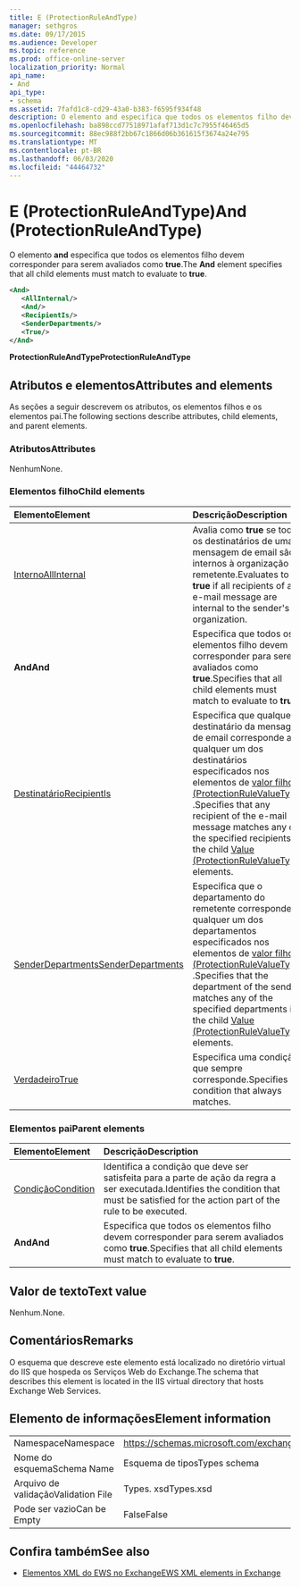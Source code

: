 ```yaml
---
title: E (ProtectionRuleAndType)
manager: sethgros
ms.date: 09/17/2015
ms.audience: Developer
ms.topic: reference
ms.prod: office-online-server
localization_priority: Normal
api_name:
- And
api_type:
- schema
ms.assetid: 7fafd1c8-cd29-43a0-b383-f6595f934f48
description: O elemento and especifica que todos os elementos filho devem corresponder para serem avaliados como true.
ms.openlocfilehash: ba898ccd77518971afaf713d1c7c7955f46465d5
ms.sourcegitcommit: 88ec988f2bb67c1866d06b361615f3674a24e795
ms.translationtype: MT
ms.contentlocale: pt-BR
ms.lasthandoff: 06/03/2020
ms.locfileid: "44464732"
---
```

# <a name="and-protectionruleandtype"></a><span data-ttu-id="0b29f-103">E (ProtectionRuleAndType)</span><span class="sxs-lookup"><span data-stu-id="0b29f-103">And (ProtectionRuleAndType)</span></span>

<span data-ttu-id="0b29f-104">O elemento **and** especifica que todos os elementos filho devem corresponder para serem avaliados como **true**.</span><span class="sxs-lookup"><span data-stu-id="0b29f-104">The **And** element specifies that all child elements must match to evaluate to **true**.</span></span>
  
```xml
<And>
   <AllInternal/>
   <And/>
   <RecipientIs/>
   <SenderDepartments/>
   <True/>
</And>
```

 <span data-ttu-id="0b29f-105">**ProtectionRuleAndType**</span><span class="sxs-lookup"><span data-stu-id="0b29f-105">**ProtectionRuleAndType**</span></span>
## <a name="attributes-and-elements"></a><span data-ttu-id="0b29f-106">Atributos e elementos</span><span class="sxs-lookup"><span data-stu-id="0b29f-106">Attributes and elements</span></span>

<span data-ttu-id="0b29f-107">As seções a seguir descrevem os atributos, os elementos filhos e os elementos pai.</span><span class="sxs-lookup"><span data-stu-id="0b29f-107">The following sections describe attributes, child elements, and parent elements.</span></span>
  
### <a name="attributes"></a><span data-ttu-id="0b29f-108">Atributos</span><span class="sxs-lookup"><span data-stu-id="0b29f-108">Attributes</span></span>

<span data-ttu-id="0b29f-109">Nenhum</span><span class="sxs-lookup"><span data-stu-id="0b29f-109">None.</span></span>
  
### <a name="child-elements"></a><span data-ttu-id="0b29f-110">Elementos filho</span><span class="sxs-lookup"><span data-stu-id="0b29f-110">Child elements</span></span>

|<span data-ttu-id="0b29f-111">**Elemento**</span><span class="sxs-lookup"><span data-stu-id="0b29f-111">**Element**</span></span>|<span data-ttu-id="0b29f-112">**Descrição**</span><span class="sxs-lookup"><span data-stu-id="0b29f-112">**Description**</span></span>|
|:-----|:-----|
|[<span data-ttu-id="0b29f-113">Interno</span><span class="sxs-lookup"><span data-stu-id="0b29f-113">AllInternal</span></span>](allinternal.md) <br/> |<span data-ttu-id="0b29f-114">Avalia como **true** se todos os destinatários de uma mensagem de email são internos à organização do remetente.</span><span class="sxs-lookup"><span data-stu-id="0b29f-114">Evaluates to **true** if all recipients of an e-mail message are internal to the sender's organization.</span></span>  <br/> |
|<span data-ttu-id="0b29f-115">**And**</span><span class="sxs-lookup"><span data-stu-id="0b29f-115">**And**</span></span> <br/> |<span data-ttu-id="0b29f-116">Especifica que todos os elementos filho devem corresponder para serem avaliados como **true**.</span><span class="sxs-lookup"><span data-stu-id="0b29f-116">Specifies that all child elements must match to evaluate to **true**.</span></span>  <br/> |
|[<span data-ttu-id="0b29f-117">Destinatário</span><span class="sxs-lookup"><span data-stu-id="0b29f-117">RecipientIs</span></span>](recipientis.md) <br/> |<span data-ttu-id="0b29f-118">Especifica que qualquer destinatário da mensagem de email corresponde a qualquer um dos destinatários especificados nos elementos de [valor filho (ProtectionRuleValueType)](value-protectionrulevaluetype.md) .</span><span class="sxs-lookup"><span data-stu-id="0b29f-118">Specifies that any recipient of the e-mail message matches any of the specified recipients in the child [Value (ProtectionRuleValueType)](value-protectionrulevaluetype.md) elements.</span></span>  <br/> |
|[<span data-ttu-id="0b29f-119">SenderDepartments</span><span class="sxs-lookup"><span data-stu-id="0b29f-119">SenderDepartments</span></span>](senderdepartments.md) <br/> |<span data-ttu-id="0b29f-120">Especifica que o departamento do remetente corresponde a qualquer um dos departamentos especificados nos elementos de [valor filho (ProtectionRuleValueType)](value-protectionrulevaluetype.md) .</span><span class="sxs-lookup"><span data-stu-id="0b29f-120">Specifies that the department of the sender matches any of the specified departments in the child [Value (ProtectionRuleValueType)](value-protectionrulevaluetype.md) elements.</span></span>  <br/> |
|[<span data-ttu-id="0b29f-121">Verdadeiro</span><span class="sxs-lookup"><span data-stu-id="0b29f-121">True</span></span>](true.md) <br/> |<span data-ttu-id="0b29f-122">Especifica uma condição que sempre corresponde.</span><span class="sxs-lookup"><span data-stu-id="0b29f-122">Specifies a condition that always matches.</span></span>  <br/> |
   
### <a name="parent-elements"></a><span data-ttu-id="0b29f-123">Elementos pai</span><span class="sxs-lookup"><span data-stu-id="0b29f-123">Parent elements</span></span>

|<span data-ttu-id="0b29f-124">**Elemento**</span><span class="sxs-lookup"><span data-stu-id="0b29f-124">**Element**</span></span>|<span data-ttu-id="0b29f-125">**Descrição**</span><span class="sxs-lookup"><span data-stu-id="0b29f-125">**Description**</span></span>|
|:-----|:-----|
|[<span data-ttu-id="0b29f-126">Condição</span><span class="sxs-lookup"><span data-stu-id="0b29f-126">Condition</span></span>](condition.md) <br/> |<span data-ttu-id="0b29f-127">Identifica a condição que deve ser satisfeita para a parte de ação da regra a ser executada.</span><span class="sxs-lookup"><span data-stu-id="0b29f-127">Identifies the condition that must be satisfied for the action part of the rule to be executed.</span></span>  <br/> |
|<span data-ttu-id="0b29f-128">**And**</span><span class="sxs-lookup"><span data-stu-id="0b29f-128">**And**</span></span> <br/> |<span data-ttu-id="0b29f-129">Especifica que todos os elementos filho devem corresponder para serem avaliados como **true**.</span><span class="sxs-lookup"><span data-stu-id="0b29f-129">Specifies that all child elements must match to evaluate to **true**.</span></span>  <br/> |
   
## <a name="text-value"></a><span data-ttu-id="0b29f-130">Valor de texto</span><span class="sxs-lookup"><span data-stu-id="0b29f-130">Text value</span></span>

<span data-ttu-id="0b29f-131">Nenhum.</span><span class="sxs-lookup"><span data-stu-id="0b29f-131">None.</span></span>
  
## <a name="remarks"></a><span data-ttu-id="0b29f-132">Comentários</span><span class="sxs-lookup"><span data-stu-id="0b29f-132">Remarks</span></span>

<span data-ttu-id="0b29f-133">O esquema que descreve este elemento está localizado no diretório virtual do IIS que hospeda os Serviços Web do Exchange.</span><span class="sxs-lookup"><span data-stu-id="0b29f-133">The schema that describes this element is located in the IIS virtual directory that hosts Exchange Web Services.</span></span>
  
## <a name="element-information"></a><span data-ttu-id="0b29f-134">Elemento de informações</span><span class="sxs-lookup"><span data-stu-id="0b29f-134">Element information</span></span>

|||
|:-----|:-----|
|<span data-ttu-id="0b29f-135">Namespace</span><span class="sxs-lookup"><span data-stu-id="0b29f-135">Namespace</span></span>  <br/> |https://schemas.microsoft.com/exchange/services/2006/types  <br/> |
|<span data-ttu-id="0b29f-136">Nome do esquema</span><span class="sxs-lookup"><span data-stu-id="0b29f-136">Schema Name</span></span>  <br/> |<span data-ttu-id="0b29f-137">Esquema de tipos</span><span class="sxs-lookup"><span data-stu-id="0b29f-137">Types schema</span></span>  <br/> |
|<span data-ttu-id="0b29f-138">Arquivo de validação</span><span class="sxs-lookup"><span data-stu-id="0b29f-138">Validation File</span></span>  <br/> |<span data-ttu-id="0b29f-139">Types. xsd</span><span class="sxs-lookup"><span data-stu-id="0b29f-139">Types.xsd</span></span>  <br/> |
|<span data-ttu-id="0b29f-140">Pode ser vazio</span><span class="sxs-lookup"><span data-stu-id="0b29f-140">Can be Empty</span></span>  <br/> |<span data-ttu-id="0b29f-141">False</span><span class="sxs-lookup"><span data-stu-id="0b29f-141">False</span></span>  <br/> |
   
## <a name="see-also"></a><span data-ttu-id="0b29f-142">Confira também</span><span class="sxs-lookup"><span data-stu-id="0b29f-142">See also</span></span>

- [<span data-ttu-id="0b29f-143">Elementos XML do EWS no Exchange</span><span class="sxs-lookup"><span data-stu-id="0b29f-143">EWS XML elements in Exchange</span></span>](ews-xml-elements-in-exchange.md)

